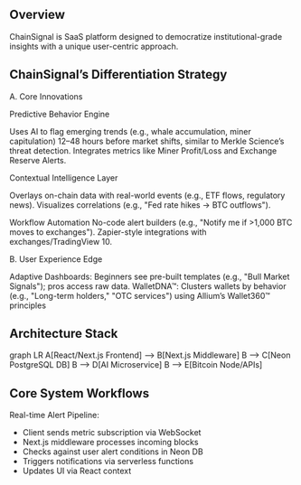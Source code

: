 ## Overview

ChainSignal is SaaS platform designed to democratize institutional-grade insights with a unique user-centric approach.

## ChainSignal’s Differentiation Strategy

A. Core Innovations

Predictive Behavior Engine 

Uses AI to flag emerging trends (e.g., whale accumulation, miner capitulation) 12–48 hours before market shifts, similar to Merkle Science’s threat detection.
Integrates metrics like Miner Profit/Loss and Exchange Reserve Alerts.

Contextual Intelligence Layer

Overlays on-chain data with real-world events (e.g., ETF flows, regulatory news).
Visualizes correlations (e.g., "Fed rate hikes → BTC outflows").

Workflow Automation
No-code alert builders (e.g., "Notify me if >1,000 BTC moves to exchanges").
Zapier-style integrations with exchanges/TradingView 10.

B. User Experience Edge

Adaptive Dashboards: Beginners see pre-built templates (e.g., "Bull Market Signals"); pros access raw data.
WalletDNA™: Clusters wallets by behavior (e.g., "Long-term holders," "OTC services") using Allium’s Wallet360™ principles

## Architecture Stack

graph LR
A[React/Next.js Frontend] --> B[Next.js Middleware]
B --> C[Neon PostgreSQL DB]
B --> D[AI Microservice]
B --> E[Bitcoin Node/APIs]

## Core System Workflows

Real-time Alert Pipeline:
- Client sends metric subscription via WebSocket
- Next.js middleware processes incoming blocks
- Checks against user alert conditions in Neon DB
- Triggers notifications via serverless functions
- Updates UI via React context

  
